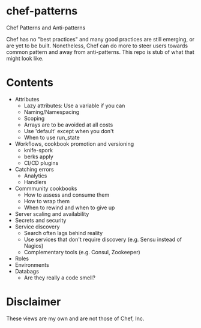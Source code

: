 chef-patterns
=============

Chef Patterns and Anti-patterns

Chef has no "best practices" and many good practices are still emerging, or are yet to be built. Nonetheless, Chef can do more to steer users towards common pattern and away from anti-patterns. This repo is stub of what that might look like.

Contents
========

* Attributes
  * Lazy attributes: Use a variable if you can
  * Naming/Namespacing
  * Scoping
  * Arrays are to be avoided at all costs
  * Use 'default' except when you don't
  * When to use run_state
* Workflows, cookbook promotion and versioning
  * knife-spork
  * berks apply
  * CI/CD plugins
* Catching errors
  * Analytics
  * Handlers
* Commmunity cookbooks
  * How to assess and consume them
  * How to wrap them
  * When to rewind and when to give up
* Server scaling and availability
* Secrets and security
* Service discovery
  * Search often lags behind reality
  * Use services that don't require discovery (e.g. Sensu instead of Nagios)
  * Complementary tools (e.g. Consul, Zookeeper)
* Roles
* Environments
* Databags
  * Are they really a code smell?

Disclaimer
==========

These views are my own and are not those of Chef, Inc.
